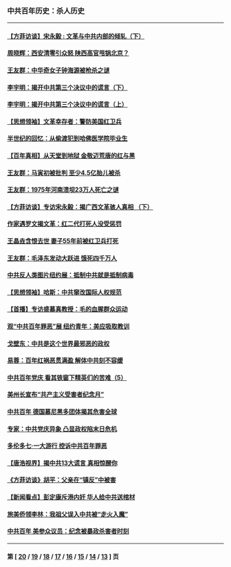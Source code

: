 ### 中共百年历史：杀人历史
---
#### [【方菲访谈】宋永毅 : 文革与中共内部的倾轧（下）](../../pages/nf1176106/n13486836.md?04260430) 
#### [周晓辉：西安清零引众怒 陕西高官甩锅北京？](../../pages/nf1176106/n13484627.md?04260430) 
#### [王友群：中华奇女子钟海源被枪杀之谜](../../pages/nf1176106/n13430555.md?04260430) 
#### [李宇明：揭开中共第三个决议中的谎言（下）](../../pages/nf1176106/n13389389.md?04260430) 
#### [李宇明：揭开中共第三个决议中的谎言（上）](../../pages/nf1176106/n13388697.md?04260430) 
#### [【思想领袖】文革幸存者：警防美国红卫兵](../../pages/nf1176106/n13339289.md?04260430) 
#### [半世纪的回忆：从偷渡犯到哈佛医学院毕业生](../../pages/nf1176106/n13345328.md?04260430) 
#### [【百年真相】从天堂到地狱 金敬迈荒唐的红与黑](../../pages/nf1176106/n13336995.md?04260430) 
#### [王友群：马寅初被批判 至少4.5亿胎儿被杀](../../pages/nf1176106/n13260313.md?04260430) 
#### [王友群：1975年河南溃坝23万人死亡之谜](../../pages/nf1176106/n13231576.md?04260430) 
#### [【方菲访谈】专访宋永毅：揭广西文革骇人真相 （下）](../../pages/nf1176106/n13209074.md?04260430) 
#### [作家遇罗文揭文革：红二代打死人没受惩罚](../../pages/nf1176106/n13205254.md?04260430) 
#### [王晶垚含恨去世 妻子55年前被红卫兵打死](../../pages/nf1176106/n13203590.md?04260430) 
#### [王友群：毛泽东发动大跃进 饿死四千万人](../../pages/nf1176106/n13177158.md?04260430) 
#### [中共反人类图片纽约展：抵制中共就是抵制病毒](../../pages/nf1176106/n13115371.md?04260430) 
#### [【思想领袖】哈斯：中共窜改国际人权规范](../../pages/nf1176106/n13053647.md?04260430) 
#### [【首播】专访盛慕真教授：毛的血腥群众运动](../../pages/nf1176106/n13091782.md?04260430) 
#### [观“中共百年罪恶”展 纽约青年：美应吸取教训](../../pages/nf1176106/n13085246.md?04260430) 
#### [戈壁东：中共是这个世界最邪恶的政权](../../pages/nf1176106/n13085641.md?04260430) 
#### [易蓉：百年红祸恶贯满盈 解体中共刻不容缓](../../pages/nf1176106/n13084455.md?04260430) 
#### [中共百年党庆 看其铁窗下精英们的苦难（5）](../../pages/nf1176106/n13076766.md?04260430) 
#### [美州长宣布“共产主义受害者纪念月”](../../pages/nf1176106/n13074024.md?04260430) 
#### [中共百年 德国慕尼黑多团体揭其危害全球](../../pages/nf1176106/n13068873.md?04260430) 
#### [专家：中共党庆异象 凸显政权陷末日危机](../../pages/nf1176106/n13067084.md?04260430) 
#### [多伦多七·一大游行 控诉中共百年罪恶](../../pages/nf1176106/n13062043.md?04260430) 
#### [【唐浩视界】揭中共13大谎言 真相惊醒你](../../pages/nf1176106/n13065208.md?04260430) 
#### [《方菲访谈》胡平：父亲在“镇反”中被害](../../pages/nf1176106/n13064114.md?04260430) 
#### [【新闻看点】彭定康斥港内奸 华人给中共送棺材](../../pages/nf1176106/n13064230.md?04260430) 
#### [旅美侨领李林：我祖父误入中共被“走火入魔”](../../pages/nf1176106/n13062777.md?04260430) 
#### [中共百年 美参众议员：纪念被暴政杀害者时刻](../../pages/nf1176106/n13063735.md?04260430) 

---
#### 第 [ [20](./20.md?04260430) / [19](./19.md?04260430) / [18](./18.md?04260430) / [17](./17.md?04260430) / [16](./16.md?04260430) / [15](./15.md?04260430) / [14](./14.md?04260430) / [13](./13.md?04260430) ] 页
